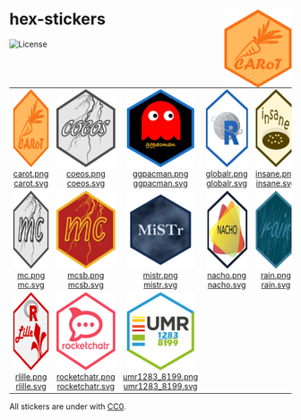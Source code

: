 
<!-- README.md is generated from README.Rmd. Please edit that file -->

# hex-stickers <img src="hex-stickers.gif" align="right" width="120" height="138.84" />

<!-- badges: start -->

![License](https://img.shields.io/github/license/mcanouil/hex-stickers)
<!-- badges: end -->

<table>
<tr>
<td align="center">
<a href="PNG/carot.png"><img alt="Logo for carot" src="thumbs/carot.png" width="120" height="139"></a><br /><a href="PNG/carot.png">carot.png</a><br /><a href="SVG/carot.svg">carot.svg</a>
</td>
<td align="center">
<a href="PNG/coeos.png"><img alt="Logo for coeos" src="thumbs/coeos.png" width="120" height="139"></a><br /><a href="PNG/coeos.png">coeos.png</a><br /><a href="SVG/coeos.svg">coeos.svg</a>
</td>
<td align="center">
<a href="PNG/ggpacman.png"><img alt="Logo for ggpacman" src="thumbs/ggpacman.png" width="120" height="139"></a><br /><a href="PNG/ggpacman.png">ggpacman.png</a><br /><a href="SVG/ggpacman.svg">ggpacman.svg</a>
</td>
<td align="center">
<a href="PNG/globalr.png"><img alt="Logo for globalr" src="thumbs/globalr.png" width="120" height="139"></a><br /><a href="PNG/globalr.png">globalr.png</a><br /><a href="SVG/globalr.svg">globalr.svg</a>
</td>
<td align="center">
<a href="PNG/insane.png"><img alt="Logo for insane" src="thumbs/insane.png" width="120" height="139"></a><br /><a href="PNG/insane.png">insane.png</a><br /><a href="SVG/insane.svg">insane.svg</a>
</td>
</tr>
<tr>
<td align="center">
<a href="PNG/mc.png"><img alt="Logo for mc" src="thumbs/mc.png" width="120" height="139"></a><br /><a href="PNG/mc.png">mc.png</a><br /><a href="SVG/mc.svg">mc.svg</a>
</td>
<td align="center">
<a href="PNG/mcsb.png"><img alt="Logo for mcsb" src="thumbs/mcsb.png" width="120" height="139"></a><br /><a href="PNG/mcsb.png">mcsb.png</a><br /><a href="SVG/mcsb.svg">mcsb.svg</a>
</td>
<td align="center">
<a href="PNG/mistr.png"><img alt="Logo for mistr" src="thumbs/mistr.png" width="120" height="139"></a><br /><a href="PNG/mistr.png">mistr.png</a><br /><a href="SVG/mistr.svg">mistr.svg</a>
</td>
<td align="center">
<a href="PNG/nacho.png"><img alt="Logo for nacho" src="thumbs/nacho.png" width="120" height="139"></a><br /><a href="PNG/nacho.png">nacho.png</a><br /><a href="SVG/nacho.svg">nacho.svg</a>
</td>
<td align="center">
<a href="PNG/rain.png"><img alt="Logo for rain" src="thumbs/rain.png" width="120" height="139"></a><br /><a href="PNG/rain.png">rain.png</a><br /><a href="SVG/rain.svg">rain.svg</a>
</td>
</tr>
<tr>
<td align="center">
<a href="PNG/rlille.png"><img alt="Logo for rlille" src="thumbs/rlille.png" width="120" height="139"></a><br /><a href="PNG/rlille.png">rlille.png</a><br /><a href="SVG/rlille.svg">rlille.svg</a>
</td>
<td align="center">
<a href="PNG/rocketchatr.png"><img alt="Logo for rocketchatr" src="thumbs/rocketchatr.png" width="120" height="139"></a><br /><a href="PNG/rocketchatr.png">rocketchatr.png</a><br /><a href="SVG/rocketchatr.svg">rocketchatr.svg</a>
</td>
<td align="center">
<a href="PNG/umr1283_8199.png"><img alt="Logo for umr1283_8199" src="thumbs/umr1283_8199.png" width="120" height="139"></a><br /><a href="PNG/umr1283_8199.png">umr1283_8199.png</a><br /><a href="SVG/umr1283_8199.svg">umr1283_8199.svg</a>
</td>
</tr>
</table>

All stickers are under with [CC0](LICENSE.md).
